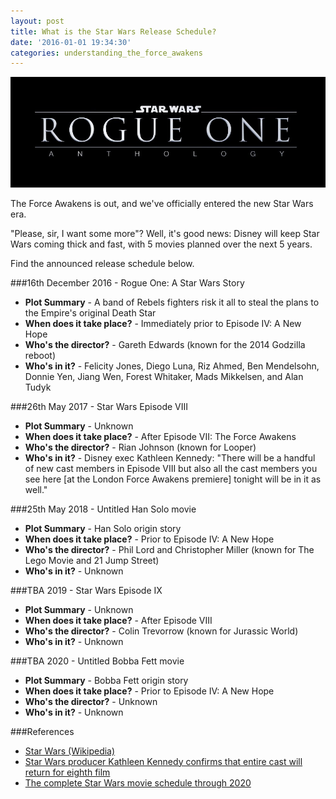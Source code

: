 ```yaml
---
layout: post
title: What is the Star Wars Release Schedule?
date: '2016-01-01 19:34:30'
categories: understanding_the_force_awakens
---
```


![](/img/posts/star_wars_rogue_one.jpg)

The Force Awakens is out, and we've officially entered the new Star Wars era.

"Please, sir, I want some more"? Well, it's good news: Disney will keep Star Wars coming thick and fast, with 5 movies planned over the next 5 years.

Find the announced release schedule below.

###16th December 2016 - Rogue One: A Star Wars Story

* **Plot Summary** - A band of Rebels fighters risk it all to steal the plans to the Empire's original Death Star
* **When does it take place?** - Immediately prior to Episode IV: A New Hope
* **Who's the director?** - Gareth Edwards (known for the 2014 Godzilla reboot)
* **Who's in it?** - Felicity Jones, Diego Luna, Riz Ahmed, Ben Mendelsohn, Donnie Yen, Jiang Wen, Forest Whitaker, Mads Mikkelsen, and Alan Tudyk

###26th May 2017 - Star Wars Episode VIII

* **Plot Summary** - Unknown
* **When does it take place?** - After Episode VII: The Force Awakens
* **Who's the director?** - Rian Johnson (known for Looper)
* **Who's in it?** - Disney exec Kathleen Kennedy: "There will be a handful of new cast members in Episode VIII but also all the cast members you see here [at the London Force Awakens premiere] tonight will be in it as well."

###25th May 2018 - Untitled Han Solo movie

* **Plot Summary** - Han Solo origin story
* **When does it take place?** - Prior to Episode IV: A New Hope
* **Who's the director?** - Phil Lord and Christopher Miller (known for The Lego Movie and 21 Jump Street)
* **Who's in it?** - Unknown

###TBA 2019 - Star Wars Episode IX

* **Plot Summary** - Unknown
* **When does it take place?** - After Episode VIII 
* **Who's the director?** - Colin Trevorrow (known for Jurassic World)
* **Who's in it?** - Unknown

###TBA 2020 - Untitled Bobba Fett movie

* **Plot Summary** - Bobba Fett origin story
* **When does it take place?** - Prior to Episode IV: A New Hope
* **Who's the director?** - Unknown
* **Who's in it?** - Unknown

###References

* <a href="https://en.m.wikipedia.org/wiki/Star_Wars" target="_blank">Star Wars (Wikipedia)</a>
* <a href="http://www.standard.co.uk/showbiz/celebrity-news/star-wars-producer-kathleen-kennedy-confirms-that-entire-cast-will-return-for-eighth-film-a3139911.html" target="_blank">Star Wars producer Kathleen Kennedy confirms that entire cast will return for eighth film</a>
* <a href="http://bgr.com/2015/12/31/star-wars-episode-viii-ix/" target="_blank">The complete Star Wars movie schedule through 2020</a>